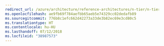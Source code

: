 ```yaml
---
redirect_url: /azure/architecture/reference-architectures/n-tier/n-tier-sql-server
ms.openlocfilehash: ae9fb69f784aefbb65aeb5e74329cc02dedafb89
ms.sourcegitcommit: 776b8c1efc662d42273a33de3b82ec69e3cd80c5
ms.translationtype: HT
ms.contentlocale: hu-HU
ms.lasthandoff: 07/12/2018
ms.locfileid: "38987573"
---
```

